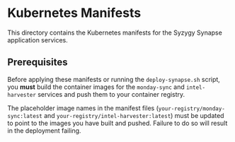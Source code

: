 # Kubernetes Manifests

This directory contains the Kubernetes manifests for the Syzygy Synapse application services.

## Prerequisites

Before applying these manifests or running the `deploy-synapse.sh` script, you **must** build the container images for the `monday-sync` and `intel-harvester` services and push them to your container registry.

The placeholder image names in the manifest files (`your-registry/monday-sync:latest` and `your-registry/intel-harvester:latest`) must be updated to point to the images you have built and pushed. Failure to do so will result in the deployment failing.